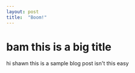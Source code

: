 ```yaml
---
layout: post
title:  "Boom!"
---
```

# bam this is a big title
hi shawn this is a sample blog post isn't this easy